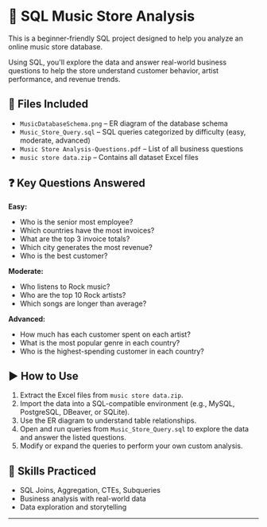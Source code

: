 # 🎵 SQL Music Store Analysis

This is a beginner-friendly SQL project designed to help you analyze an online music store database.

Using SQL, you'll explore the data and answer real-world business questions to help the store understand customer behavior, artist performance, and revenue trends.

## 📁 Files Included

- `MusicDatabaseSchema.png` – ER diagram of the database schema
- `Music_Store_Query.sql` – SQL queries categorized by difficulty (easy, moderate, advanced)
- `Music Store Analysis-Questions.pdf` – List of all business questions
- `music store data.zip` – Contains all dataset Excel files

## ❓ Key Questions Answered

**Easy:**
- Who is the senior most employee?
- Which countries have the most invoices?
- What are the top 3 invoice totals?
- Which city generates the most revenue?
- Who is the best customer?

**Moderate:**
- Who listens to Rock music?
- Who are the top 10 Rock artists?
- Which songs are longer than average?

**Advanced:**
- How much has each customer spent on each artist?
- What is the most popular genre in each country?
- Who is the highest-spending customer in each country?

## ▶️ How to Use

1. Extract the Excel files from `music store data.zip`.
2. Import the data into a SQL-compatible environment (e.g., MySQL, PostgreSQL, DBeaver, or SQLite).
3. Use the ER diagram to understand table relationships.
4. Open and run queries from `Music_Store_Query.sql` to explore the data and answer the listed questions.
5. Modify or expand the queries to perform your own custom analysis.

## 🧠 Skills Practiced

- SQL Joins, Aggregation, CTEs, Subqueries
- Business analysis with real-world data
- Data exploration and storytelling

---

